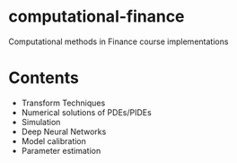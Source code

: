 # computational-finance
Computational methods in Finance course implementations

# Contents
- Transform Techniques
- Numerical solutions of PDEs/PIDEs
- Simulation
- Deep Neural Networks
- Model calibration
- Parameter estimation

